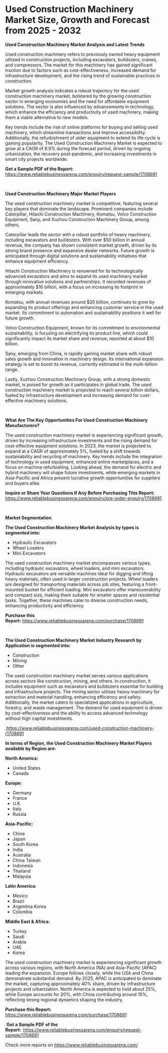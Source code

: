 <p><h1>Used Construction Machinery Market Size, Growth and Forecast from 2025 - 2032</h1></p><p><strong>Used Construction Machinery Market Analysis and Latest Trends</strong></p>
<p><p>Used construction machinery refers to previously owned heavy equipment utilized in construction projects, including excavators, bulldozers, cranes, and compressors. The market for this machinery has gained significant traction due to factors such as cost-effectiveness, increased demand for infrastructure development, and the rising trend of sustainable practices in construction.</p><p>Market growth analysis indicates a robust trajectory for the used construction machinery market, bolstered by the growing construction sector in emerging economies and the need for affordable equipment solutions. The sector is also influenced by advancements in technology, which enhance the efficiency and productivity of used machinery, making them a viable alternative to new models.</p><p>Key trends include the rise of online platforms for buying and selling used machinery, which streamline transactions and improve accessibility. Additionally, the refurbishment of older equipment to extend its life cycle is gaining popularity. The Used Construction Machinery Market is expected to grow at a CAGR of 6.9% during the forecast period, driven by ongoing urbanization, the recovery post-pandemic, and increasing investments in smart city projects worldwide.</p></p>
<p><strong>Get a Sample PDF of the Report:&nbsp;</strong> <a href="https://www.reliablebusinessarena.com/enquiry/request-sample/1708691?utm_campaign=2146&utm_medium=2&utm_source=Github&utm_content=ia&utm_term=08042025&utm_id=used-construction-machinery">https://www.reliablebusinessarena.com/enquiry/request-sample/1708691</a></p>
<p>&nbsp;</p>
<p><strong>Used Construction Machinery Major Market Players</strong></p>
<p><p>The used construction machinery market is competitive, featuring several key players that dominate the landscape. Prominent companies include Caterpillar, Hitachi Construction Machinery, Komatsu, Volvo Construction Equipment, Sany, and Xuzhou Construction Machinery Group, among others. </p><p>Caterpillar leads the sector with a robust portfolio of heavy machinery, including excavators and bulldozers. With over $50 billion in annual revenue, the company has shown consistent market growth, driven by its strong brand presence and expansive dealer networks. Future growth is anticipated through digital solutions and sustainability initiatives that enhance equipment efficiency.</p><p>Hitachi Construction Machinery is renowned for its technologically advanced excavators and aims to expand its used machinery market through innovative solutions and partnerships. It recorded revenues of approximately $16 billion, with a focus on increasing its footprint in emerging markets.</p><p>Komatsu, with annual revenues around $20 billion, continues to grow by expanding its product offerings and enhancing customer service in the used market. Its commitment to automation and sustainability positions it well for future growth.</p><p>Volvo Construction Equipment, known for its commitment to environmental sustainability, is focusing on electrifying its product line, which could significantly impact its market share and revenue, reported at about $10 billion.</p><p>Sany, emerging from China, is rapidly gaining market share with robust sales growth and innovation in machinery design. Its international expansion strategy is set to boost its revenue, currently estimated in the multi-billion range.</p><p>Lastly, Xuzhou Construction Machinery Group, with a strong domestic market, is poised for growth as it participates in global trade. The used construction machinery market is projected to reach several billion dollars, fueled by infrastructure development and increasing demand for cost-effective machinery solutions.</p></p>
<p>&nbsp;</p>
<p><strong>What Are The Key Opportunities For Used Construction Machinery Manufacturers?</strong></p>
<p><p>The used construction machinery market is experiencing significant growth, driven by increasing infrastructure investments and the rising demand for cost-effective equipment solutions. In 2023, the market is projected to expand at a CAGR of approximately 5%, fueled by a shift towards sustainability and recycling of machinery. Key trends include the integration of technology in used equipment, enhanced online marketplaces, and a focus on machine refurbishing. Looking ahead, the demand for electric and hybrid machinery will shape future investments, while emerging markets in Asia-Pacific and Africa present lucrative growth opportunities for suppliers and buyers alike.</p></p>
<p><strong>Inquire or Share Your Questions If Any Before Purchasing This Report:</strong> <a href="https://www.reliablebusinessarena.com/enquiry/pre-order-enquiry/1708691?utm_campaign=2146&utm_medium=2&utm_source=Github&utm_content=ia&utm_term=08042025&utm_id=used-construction-machinery">https://www.reliablebusinessarena.com/enquiry/pre-order-enquiry/1708691</a></p>
<p>&nbsp;</p>
<p><strong>Market Segmentation</strong></p>
<p><strong>The Used Construction Machinery Market Analysis by types is segmented into:</strong></p>
<p><ul><li>Hydraulic Excavators</li><li>Wheel Loaders</li><li>Mini Excavators</li></ul></p>
<p><p>The used construction machinery market encompasses various types, including hydraulic excavators, wheel loaders, and mini excavators. Hydraulic excavators are versatile machines ideal for digging and lifting heavy materials, often used in larger construction projects. Wheel loaders are designed for transporting materials across job sites, featuring a front-mounted bucket for efficient loading. Mini excavators offer maneuverability and compact size, making them suitable for smaller spaces and residential tasks. Together, these machines cater to diverse construction needs, enhancing productivity and efficiency.</p></p>
<p><strong>Purchase this Report:&nbsp;</strong><a href="https://www.reliablebusinessarena.com/purchase/1708691?utm_campaign=2146&utm_medium=2&utm_source=Github&utm_content=ia&utm_term=08042025&utm_id=used-construction-machinery">https://www.reliablebusinessarena.com/purchase/1708691</a></p>
<p>&nbsp;</p>
<p><strong>The Used Construction Machinery Market Industry Research by Application is segmented into:</strong></p>
<p><ul><li>Construction</li><li>Mining</li><li>Other</li></ul></p>
<p><p>The used construction machinery market serves various applications across sectors like construction, mining, and others. In construction, it includes equipment such as excavators and bulldozers essential for building and infrastructure projects. The mining sector utilizes heavy machinery for extraction and material handling, enhancing efficiency and safety. Additionally, the market caters to specialized applications in agriculture, forestry, and waste management. The demand for used equipment is driven by cost-effectiveness and the ability to access advanced technology without high capital investments.</p></p>
<p><a href="https://www.reliablebusinessarena.com/used-construction-machinery-r1708691?utm_campaign=2146&utm_medium=2&utm_source=Github&utm_content=ia&utm_term=08042025&utm_id=used-construction-machinery">&nbsp;https://www.reliablebusinessarena.com/used-construction-machinery-r1708691</a></p>
<p><strong>In terms of Region, the Used Construction Machinery Market Players available by Region are:</strong></p>
<p>
    <p> <strong> North America: </strong>
        <ul>
            <li>United States</li>
            <li>Canada</li>
        </ul>
        </p> 
    <p> <strong> Europe: </strong>
        <ul>
            <li>Germany</li>
            <li>France</li>
            <li>U.K.</li>
            <li>Italy</li>
            <li>Russia</li>
        </ul>
        </p> 
    <p> <strong> Asia-Pacific: </strong>
        <ul>
            <li>China</li>
            <li>Japan</li>
            <li>South Korea</li>
            <li>India</li>
            <li>Australia</li>
            <li>China Taiwan</li>
            <li>Indonesia</li>
            <li>Thailand</li>
            <li>Malaysia</li>
        </ul>
        </p> 
    <p> <strong> Latin America: </strong>
        <ul>
            <li>Mexico</li>
            <li>Brazil</li>
            <li>Argentina Korea</li>
            <li>Colombia</li>
        </ul>
        </p> 
    <p> <strong> Middle East & Africa: </strong>
        <ul>
            <li>Turkey</li>
            <li>Saudi</li>
            <li>Arabia</li>
            <li>UAE</li>
            <li>Korea</li>
        </ul>
    </p>
    </p>
<p><p>The used construction machinery market is experiencing significant growth across various regions, with North America (NA) and Asia-Pacific (APAC) leading the expansion. Europe follows closely, while the USA and China demonstrate substantial demand. By 2025, APAC is anticipated to dominate the market, capturing approximately 40% share, driven by infrastructure projects and urbanization. North America is expected to hold about 25%, while Europe accounts for 20%, with China contributing around 15%, reflecting strong regional dynamics shaping the industry.</p></p>
<p><strong>Purchase this Report: </strong><a href="https://www.reliablebusinessarena.com/purchase/1708691?utm_campaign=2146&utm_medium=2&utm_source=Github&utm_content=ia&utm_term=08042025&utm_id=used-construction-machinery">https://www.reliablebusinessarena.com/purchase/1708691</a></p>
<p>&nbsp;<strong>Get a Sample PDF of the Report:&nbsp;&nbsp;</strong><a href="https://www.reliablebusinessarena.com/enquiry/request-sample/1708691?utm_campaign=2146&utm_medium=2&utm_source=Github&utm_content=ia&utm_term=08042025&utm_id=used-construction-machinery">https://www.reliablebusinessarena.com/enquiry/request-sample/1708691</a></p>
<p><strong></strong></p>
<p>Check more reports on <a href="https://www.reliablebusinessarena.com/?utm_campaign=2146&utm_medium=2&utm_source=Github&utm_content=ia&utm_term=08042025&utm_id=used-construction-machinery">https://www.reliablebusinessarena.com/</a></p>